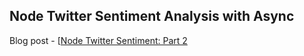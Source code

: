 ## Node Twitter Sentiment Analysis with Async

Blog post - [[Node Twitter Sentiment: Part 2](http://mherman.org/blog/2014/02/19/node-twitter-sentiment/#.UyiDUa1dVSQ)

